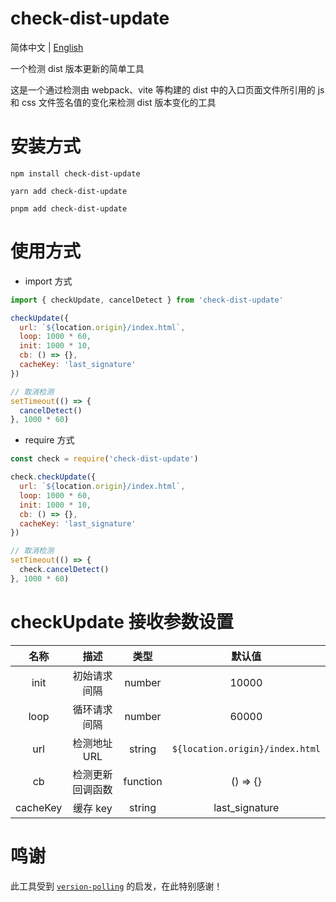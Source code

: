 # check-dist-update

简体中文 | [English](./README.md)

一个检测 dist 版本更新的简单工具

这是一个通过检测由 webpack、vite 等构建的 dist 中的入口页面文件所引用的 js 和 css 文件签名值的变化来检测 dist 版本变化的工具

# 安装方式

```shell
npm install check-dist-update
```

```shell
yarn add check-dist-update
```

```shell
pnpm add check-dist-update
```

# 使用方式

- import 方式

```javascript
import { checkUpdate, cancelDetect } from 'check-dist-update'

checkUpdate({
  url: `${location.origin}/index.html`,
  loop: 1000 * 60,
  init: 1000 * 10,
  cb: () => {},
  cacheKey: 'last_signature'
})

// 取消检测
setTimeout(() => {
  cancelDetect()
}, 1000 * 60)
```

- require 方式

```javascript
const check = require('check-dist-update')

check.checkUpdate({
  url: `${location.origin}/index.html`,
  loop: 1000 * 60,
  init: 1000 * 10,
  cb: () => {},
  cacheKey: 'last_signature'
})

// 取消检测
setTimeout(() => {
  check.cancelDetect()
}, 1000 * 60)
```

# checkUpdate 接收参数设置

|   名称    |       描述      |   类型   |             默认值              |
| :------: | :------------: | :------: | :-----------------------------: |
|   init   |   初始请求间隔    |  number  |              10000              |
|   loop   |   循环请求间隔    |  number  |              60000              |
|   url    |   检测地址 URL   |  string  | `${location.origin}/index.html` |
|    cb    |  检测更新回调函数  | function |            () => {}             |
| cacheKey |    缓存 key     |  string  |         last_signature          |

# 鸣谢
此工具受到  [`version-polling`](https://www.npmjs.com/package/version-polling) 的启发，在此特别感谢！
